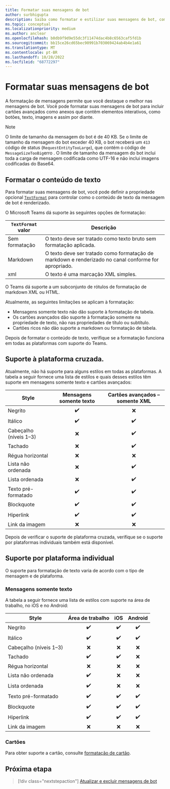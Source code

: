 ```yaml
---
title: Formatar suas mensagens de bot
author: surbhigupta
description: Saiba como formatar e estilizar suas mensagens de bot, como strikethrough, ordered e unordered list, hyperlink ou image link. Entenda o suporte entre plataformas.
ms.topic: conceptual
ms.localizationpriority: medium
ms.author: anclear
ms.openlocfilehash: b0db9f9d9e55dc3f11474dac4b8c6563caf5fd1b
ms.sourcegitcommit: bb15ce26cd65bec90991b703069424ab4b4e1a61
ms.translationtype: MT
ms.contentlocale: pt-BR
ms.lasthandoff: 10/28/2022
ms.locfileid: "68772297"
---
```

# <a name="format-your-bot-messages"></a>Formatar suas mensagens de bot

A formatação de mensagens permite que você destaque o melhor nas mensagens de bot. Você pode formatar suas mensagens de bot para incluir cartões avançados como anexos que contêm elementos interativos, como botões, texto, imagens e assim por diante.

> [!NOTE]
> O limite de tamanho da mensagem do bot é de 40 KB. Se o limite de tamanho da mensagem do bot exceder 40 KB, o bot receberá um `413` código de status (`RequestEntityTooLarge`), que contém o código de `MessageSizeTooBig`erro . O limite de tamanho da mensagem do bot inclui toda a carga de mensagem codificada como UTF-16 e não inclui imagens codificadas do Base64.

## <a name="format-text-content"></a>Formatar o conteúdo de texto

Para formatar suas mensagens de bot, você pode definir a propriedade opcional [`TextFormat`](/bot-framework/dotnet/bot-builder-dotnet-create-messages#customizing-a-message) para controlar como o conteúdo de texto da mensagem de bot é renderizado.

O Microsoft Teams dá suporte às seguintes opções de formatação:

| `TextFormat` valor | Descrição |
| --- | --- |
| Sem formatação | O texto deve ser tratado como texto bruto sem formatação aplicada.|
| Markdown | O texto deve ser tratado como formatação de markdown e renderizado no canal conforme for apropriado. |
| xml | O texto é uma marcação XML simples. |

O Teams dá suporte a um subconjunto de rótulos de formatação de markdown XML ou HTML.

Atualmente, as seguintes limitações se aplicam à formatação:

* Mensagens somente texto não dão suporte à formatação de tabela.
* Os cartões avançados dão suporte à formatação somente na propriedade de texto, não nas propriedades de título ou subtítulo.
* Cartões ricos não dão suporte a markdown ou formatação de tabela.

Depois de formatar o conteúdo de texto, verifique se a formatação funciona em todas as plataformas com suporte do Teams.

## <a name="cross-platform-support"></a>Suporte à plataforma cruzada.

Atualmente, não há suporte para alguns estilos em todas as plataformas. A tabela a seguir fornece uma lista de estilos e quais desses estilos têm suporte em mensagens somente texto e cartões avançados:

| Style                     | Mensagens somente texto | Cartões avançados – somente XML |
| ---                       | :---: | :---: |
| Negrito                      | ✔️️ | ❌ |
| Itálico                    | ✔️ | ✔️ |
| Cabeçalho (níveis 1&ndash;3) | ❌ | ✔️ |
| Tachado             | ❌ | ✔️ |
| Régua horizontal           | ❌ | ❌ |
| Lista não ordenada            | ❌ | ✔️ |
| Lista ordenada              | ❌ | ✔️ |
| Texto pré-formatado         | ✔️ | ✔️ |
| Blockquote                | ✔️ | ✔️ |
| Hiperlink                 | ✔️ | ✔️ |
| Link da imagem                | ❌ | ❌ |

Depois de verificar o suporte de plataforma cruzada, verifique se o suporte por plataformas individuais também está disponível.

## <a name="support-by-individual-platform"></a>Suporte por plataforma individual

O suporte para formatação de texto varia de acordo com o tipo de mensagem e de plataforma.

### <a name="text-only-messages"></a>Mensagens somente texto

A tabela a seguir fornece uma lista de estilos com suporte na área de trabalho, no iOS e no Android:

| Style                     | Área de trabalho | iOS | Android |
| ---                       | :---: | :---: | :---: |
| Negrito                      | ✔️ | ✔️ | ✔️ |
| Itálico                    | ✔️ | ✔️ | ✔️ |
| Cabeçalho (níveis 1&ndash;3) | ❌ | ❌ | ❌ |
| Tachado             | ✔️ | ✔️ | ❌ |
| Régua horizontal           | ❌ | ❌ | ❌ |
| Lista não ordenada            | ✔️ | ❌ | ❌ |
| Lista ordenada              | ✔️ | ❌ | ❌ |
| Texto pré-formatado         | ✔️ | ✔️ | ✔️ |
| Blockquote                | ✔️ | ✔️ | ✔️ |
| Hiperlink                 | ✔️ | ✔️ | ✔️ |
| Link da imagem                | ❌ | ❌ | ❌ |

### <a name="cards"></a>Cartões

Para obter suporte a cartão, consulte [formatação de cartão](~/task-modules-and-cards/cards/cards-format.md).

## <a name="next-step"></a>Próxima etapa

> [!div class="nextstepaction"]
> [Atualizar e excluir mensagens de bot](~/bots/how-to/update-and-delete-bot-messages.md)

